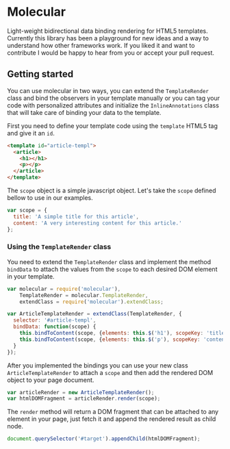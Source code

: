 Molecular
=========

Light-weight bidirectional data binding rendering for HTML5 templates. Currently this library has been a playground for new ideas and a way to understand how other frameworks work. If you liked it and want to contribute I would be happy to hear from you or accept your pull request.

Getting started
---------------

You can use molecular in two ways, you can extend the `TemplateRender` class and bind the observers in your template manually or you can tag your code with personalized attributes and initialize the `InlineAnnotations` class that will take care of binding your data to the template.

First you need to define your template code using the `template` HTML5 tag and give it an `id`.

```html
<template id="article-templ">
  <article>
    <h1></h1>
    <p></p>
  </article>
</template>
```

The `scope` object is a simple javascript object. Let's take the `scope` defined bellow to use in our examples.

```javascript
var scope = {
  title: 'A simple title for this article',
  content: 'A very interesting content for this article.'
};
```

### Using the `TemplateRender` class

You need to extend the `TemplateRender` class and implement the method `bindData` to attach the values from the `scope` to each desired DOM element in your template.

```javascript
var molecular = require('molecular'),
    TemplateRender = molecular.TemplateRender,
    extendClass = require('molecular').extendClass;

var ArticleTemplateRender = extendClass(TemplateRender, {
  selector: '#article-templ',
  bindData: function(scope) {
    this.bindToContent(scope, {elements: this.$('h1'), scopeKey: 'title'});
    this.bindToContent(scope, {elements: this.$('p'), scopeKey: 'content'});
  }
});
```

After you implemented the bindings you can use your new class `ArticleTemplateRender` to attach a `scope` and then add the rendered DOM object to your page document.

```javascript
var articleRender = new ArticleTemplateRender();
var htmlDOMFragment = articleRender.render(scope);
```

The `render` method will return a DOM fragment that can be attached to any element in your page, just fetch it and append the rendered result as child node.

```javascript
document.querySelector('#target').appendChild(htmlDOMFragment);
```

